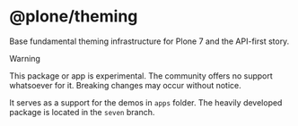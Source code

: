 # @plone/theming

Base fundamental theming infrastructure for Plone 7 and the API-first story.

> [!WARNING]
> This package or app is experimental.
> The community offers no support whatsoever for it.
> Breaking changes may occur without notice.
>
> It serves as a support for the demos in `apps` folder.
> The heavily developed package is located in the `seven` branch.

